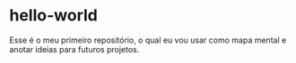 # hello-world
Esse é o meu primeiro repositório, o qual eu vou usar como mapa mental e anotar ideias para futuros projetos.
